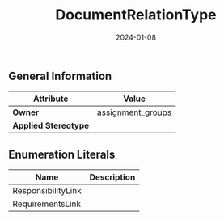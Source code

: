 ﻿---
title: DocumentRelationType
toc: false
type: specs
date: "2024-01-08"
draft: false
specification: VEC
version: 2.1.0
documentType: "Recommendation"
elementType: Class
classes:
  - DocumentRelationType
menu_name: vec-2.1.0
---


## General Information

| Attribute               | Value |
|-------------------------|-------|
| **Owner**               | assignment_groups |
| **Applied Stereotype**  |   |

## Enumeration Literals
| Name          | **Description** |
|---------------|-----------------|
| ResponsibilityLink |  |
| RequirementsLink |  |
